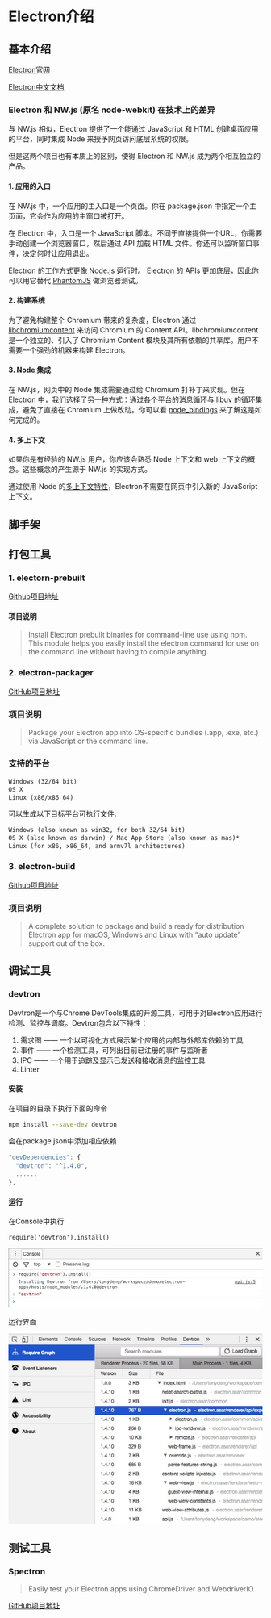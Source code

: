 # Electron介绍

## 基本介绍

[Electron官网](http://electron.atom.io/)

[Electron中文文档](https://wizardforcel.gitbooks.io/electron-doc/content/)

### Electron 和 NW.js (原名 node-webkit) 在技术上的差异

与 NW.js 相似，Electron 提供了一个能通过 JavaScript 和 HTML 创建桌面应用的平台，同时集成 Node 来授予网页访问底层系统的权限。

但是这两个项目也有本质上的区别，使得 Electron 和 NW.js 成为两个相互独立的产品。

#### 1. 应用的入口

在 NW.js 中，一个应用的主入口是一个页面。你在 package.json 中指定一个主页面，它会作为应用的主窗口被打开。

在 Electron 中，入口是一个 JavaScript 脚本。不同于直接提供一个URL，你需要手动创建一个浏览器窗口，然后通过 API 加载 HTML 文件。你还可以监听窗口事件，决定何时让应用退出。

Electron 的工作方式更像 Node.js 运行时。 Electron 的 APIs 更加底层，因此你可以用它替代 [PhantomJS](http://phantomjs.org/) 做浏览器测试。

#### 2. 构建系统

为了避免构建整个 Chromium 带来的复杂度，Electron 通过 [libchromiumcontent](https://github.com/brightray/libchromiumcontent) 来访问 Chromium 的 Content API。libchromiumcontent 是一个独立的、引入了 Chromium Content 模块及其所有依赖的共享库。用户不需要一个强劲的机器来构建 Electron。

#### 3. Node 集成

在 NW.js，网页中的 Node 集成需要通过给 Chromium 打补丁来实现。但在 Electron 中，我们选择了另一种方式：通过各个平台的消息循环与 libuv 的循环集成，避免了直接在 Chromium 上做改动。你可以看 [node_bindings](https://github.com/electron/electron/tree/master/atom/common) 来了解这是如何完成的。

#### 4. 多上下文

如果你是有经验的 NW.js 用户，你应该会熟悉 Node 上下文和 web 上下文的概念。这些概念的产生源于 NW.js 的实现方式。

通过使用 Node 的[多上下文特性](http://strongloop.com/strongblog/whats-new-node-js-v0-12-multiple-context-execution/)，Electron不需要在网页中引入新的 JavaScript 上下文。

## 脚手架

## 打包工具

### 1. electorn-prebuilt

[Github项目地址](https://github.com/electron-userland/electron-prebuilt)

#### 项目说明

> Install Electron prebuilt binaries for command-line use using npm. This module helps you easily install the electron command for use on the command line without having to compile anything.

### 2. electron-packager

[GitHub项目地址](https://github.com/electron-userland/electron-packager)

### 项目说明

> Package your Electron app into OS-specific bundles (.app, .exe, etc.) via JavaScript or the command line.

### 支持的平台

    Windows (32/64 bit)
    OS X
    Linux (x86/x86_64)

可以生成以下目标平台可执行文件:

    Windows (also known as win32, for both 32/64 bit)
    OS X (also known as darwin) / Mac App Store (also known as mas)*
    Linux (for x86, x86_64, and armv7l architectures)


### 3. electron-build

[Github项目地址](https://github.com/electron-userland/electron-builder)

### 项目说明

> A complete solution to package and build a ready for distribution Electron app for macOS, Windows and Linux with “auto update” support out of the box.

## 调试工具

### devtron
Devtron是一个与Chrome DevTools集成的开源工具，可用于对Electron应用进行检测、监控与调度。Devtron包含以下特性：

1. 需求图 —— 一个以可视化方式展示某个应用的内部与外部库依赖的工具
1. 事件 —— 一个检测工具，可列出目前已注册的事件与监听者
1. IPC —— 一个用于追踪及显示已发送和接收消息的监控工具
1. Linter

#### 安装

在项目的目录下执行下面的命令

```bash
npm install --save-dev devtron
```

会在package.json中添加相应依赖

```javascript
"devDependencies": {
  "devtron": "^1.4.0",
  ......
},
```

#### 运行

在Console中执行

```
require('devtron').install()
```
![devtron  run](images/devtron-run.png)

运行界面

![devtron interface](images/devtron-interface.png)

## 测试工具

### Spectron

> Easily test your Electron apps using ChromeDriver and WebdriverIO.

[GitHub项目地址](https://github.com/electron/spectron)
